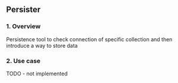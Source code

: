 ## Persister

### 1. Overview
Persistence tool to check connection of specific collection and then introduce a way to store data

### 2. Use case
TODO - not implemented
